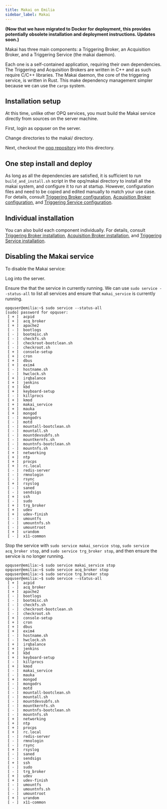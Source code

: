 ```yaml
---
title: Makai on Emilia
sidebar_label: Makai
---
```


**(Now that we have migrated to Docker for deployment, this provides potentially obsolete installation and deployment instructions. Updates soon.)**

Makai has three main components: a Triggering Broker, an Acquisition Broker, and a Triggering Service (the makai daemon).

Each one is a self-contained application, requiring their own dependencies. The Triggering and Acquisition Brokers are written in C++ and as such require C/C++ libraries. The Makai daemon, the core of the triggering service, is written in Rust. This make dependency management simpler because we can use the `cargo` system.

## Installation setup

At this time, unlike other OPQ services, you must build the Makai service directly from sources on the server machine.

First, login as opquser on the server.

Change directories to the makai/ directory.

Next, checkout the [opq repository](https://github.com/openpowerquality/opq) into this directory.

## One step install and deploy

As long as all the dependencies are satisfied, it is sufficient to run `build_and_install.sh` script in the opq/makai directory to install all the makai system, and configure it to run at startup. However, configuration files and need to be copied and edited manually to match your use case. For details, consult [Triggering Broker configuration](/docs/cloud-makai.html#configuration), [Acquisition Broker configuration](/docs/cloud-makai.html#configuration-1), and [Triggering Service configuration](/docs/cloud-makai.html#configuration-2).

## Individual installation

You can also build each component individually.  For details, consult [Triggering Broker installation](/docs/cloud-makai.html#installation), [Acquisition Broker installation](/docs/cloud-makai.html#installation-1), and [Triggering Service installation](/docs/cloud-makai.html#installation-2).


## Disabling the Makai service

To disable the Makai service:

Log into the server.

Ensure the that the service in currently running. We can use `sudo service --status-all` to list all services and ensure that `makai_service` is currently running.

```
opquser@emilia:~$ sudo service --status-all
[sudo] password for opquser:
 [ + ]  acpid
 [ + ]  acq_broker
 [ + ]  apache2
 [ - ]  bootlogs
 [ - ]  bootmisc.sh
 [ - ]  checkfs.sh
 [ - ]  checkroot-bootclean.sh
 [ - ]  checkroot.sh
 [ + ]  console-setup
 [ + ]  cron
 [ + ]  dbus
 [ + ]  exim4
 [ - ]  hostname.sh
 [ - ]  hwclock.sh
 [ + ]  irqbalance
 [ + ]  jenkins
 [ + ]  kbd
 [ + ]  keyboard-setup
 [ - ]  killprocs
 [ + ]  kmod
 [ + ]  makai_service
 [ + ]  mauka
 [ + ]  mongod
 [ - ]  mongodrs
 [ - ]  motd
 [ - ]  mountall-bootclean.sh
 [ - ]  mountall.sh
 [ - ]  mountdevsubfs.sh
 [ - ]  mountkernfs.sh
 [ - ]  mountnfs-bootclean.sh
 [ - ]  mountnfs.sh
 [ + ]  networking
 [ + ]  ntp
 [ + ]  procps
 [ + ]  rc.local
 [ - ]  redis-server
 [ - ]  rmnologin
 [ - ]  rsync
 [ + ]  rsyslog
 [ - ]  saned
 [ - ]  sendsigs
 [ + ]  ssh
 [ - ]  sudo
 [ + ]  trg_broker
 [ + ]  udev
 [ + ]  udev-finish
 [ - ]  umountfs
 [ - ]  umountnfs.sh
 [ - ]  umountroot
 [ + ]  urandom
 [ - ]  x11-common
```

Stop the service with `sudo service makai_service stop`, `sudo service acq_broker stop`, and `sudo service trg_broker stop`, and then ensure the service is no longer running.

```
opquser@emilia:~$ sudo service makai_service stop
opquser@emilia:~$ sudo service acq_broker stop
opquser@emilia:~$ sudo service trg_broker stop
opquser@emilia:~$ sudo service --status-all
 [ + ]  acpid
 [ - ]  acq_broker
 [ + ]  apache2
 [ - ]  bootlogs
 [ - ]  bootmisc.sh
 [ - ]  checkfs.sh
 [ - ]  checkroot-bootclean.sh
 [ - ]  checkroot.sh
 [ + ]  console-setup
 [ + ]  cron
 [ + ]  dbus
 [ + ]  exim4
 [ - ]  hostname.sh
 [ - ]  hwclock.sh
 [ + ]  irqbalance
 [ + ]  jenkins
 [ + ]  kbd
 [ + ]  keyboard-setup
 [ - ]  killprocs
 [ + ]  kmod
 [ - ]  makai_service
 [ - ]  mauka
 [ + ]  mongod
 [ - ]  mongodrs
 [ - ]  motd
 [ - ]  mountall-bootclean.sh
 [ - ]  mountall.sh
 [ - ]  mountdevsubfs.sh
 [ - ]  mountkernfs.sh
 [ - ]  mountnfs-bootclean.sh
 [ - ]  mountnfs.sh
 [ + ]  networking
 [ + ]  ntp
 [ + ]  procps
 [ + ]  rc.local
 [ - ]  redis-server
 [ - ]  rmnologin
 [ - ]  rsync
 [ + ]  rsyslog
 [ - ]  saned
 [ - ]  sendsigs
 [ + ]  ssh
 [ - ]  sudo
 [ - ]  trg_broker
 [ + ]  udev
 [ + ]  udev-finish
 [ - ]  umountfs
 [ - ]  umountnfs.sh
 [ - ]  umountroot
 [ + ]  urandom
 [ - ]  x11-common
```



